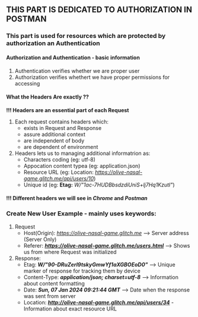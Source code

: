 ## THIS PART IS DEDICATED TO AUTHORIZATION IN POSTMAN

### This part is used for resources which are protected by authorization an Authentication

#### Authorization and Authentication - basic information

1. Authentication verifies whether we are proper user
2. Authorization verifies whethert we have proper permissions for accessing

#### What the Headers Are exactly ??

**!!! Headers are an essential part of each Request**
1. Each request contains headers which:
    - exists in Request and Response
    - assure additional context
    - are independent of body
    - are dependent of environment
2. Headers lets us to managing additional informatrion as:
    - Characters coding (eg: utf-8)
    - Appocation content typea (eg: application.json)
    - Resource URL (eg: Location: *https://olive-nasal-game.glitch.me/api/users/10*)
    - Unique id (eg: **Etag:** *W/"1ac-7HUDBbsdzdiUniS+lj7Hq1KzutI"*)

#### !!! Different headers we will see in *Chrome* and  *Postman* 

### Create New User Example - mainly uses keywords:
1. Request
    * Host(Origin): *https://olive-nasal-game.glitch.me* --> Server address (Server Only)
    * Referer: ***https://olive-nasal-game.glitch.me/users.html*** --> Shows us from where Request was initialized
2. Response:
    * Etag: ***W/"90-DRuZerI9tskyGmwYf1aXGBOEoD0"*** --> Unique marker of response for tracking them by device
    * Content-Type: ***application/json; charset=utf-8*** --> Information about content formatting 
    * Date: ***Sun, 07 Jan 2024 09:21:44 GMT*** --> Date when the response was sent from server
    * Location: ***http://olive-nasal-game.glitch.me/api/users/34*** - Information about exact resource URL

